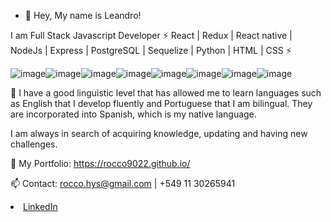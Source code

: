 - 👋 Hey, My name is Leandro!

I am Full Stack Javascript Developer ⚡  React | Redux | React native | NodeJs | Express | PostgreSQL | Sequelize | Python |  HTML | CSS  ⚡


![image](https://user-images.githubusercontent.com/74310843/117820170-a6bd3180-b240-11eb-9cf8-7e71296e9a55.png)![image](https://user-images.githubusercontent.com/74310843/117820660-1df2c580-b241-11eb-99ea-1a283d6a4dec.png)![image](https://user-images.githubusercontent.com/74310843/117821797-4e872f00-b242-11eb-9efe-66212f94e61b.png)![image](https://user-images.githubusercontent.com/74310843/117821977-7e363700-b242-11eb-83d2-4ec260eb6f4e.png)![image](https://user-images.githubusercontent.com/74310843/117820738-32cf5900-b241-11eb-8c76-90cd51d07b35.png)![image](https://user-images.githubusercontent.com/74310843/117820756-37940d00-b241-11eb-8706-c2e00229a35d.png)![image](https://user-images.githubusercontent.com/74310843/117820860-55617200-b241-11eb-9240-4cf74337120b.png)![image](https://user-images.githubusercontent.com/74310843/117822033-8aba8f80-b242-11eb-983c-5e342b9819d8.png)







🔭 I have a good linguistic level that has allowed me to learn languages such as English that I develop fluently and Portuguese that I am bilingual. They are incorporated into Spanish, which is my native language. 

I am always in search of acquiring knowledge, updating and having new challenges.

 🌱 My Portfolio: https://rocco9022.github.io/

📫 Contact: 
rocco.hys@gmail.com | +549 11 30265941 


<li><a href="https://www.linkedin.com/in/leandro-rocco/" class="icon brands fa-linkedin-in"><span class="label">LinkedIn</span></a></li>
